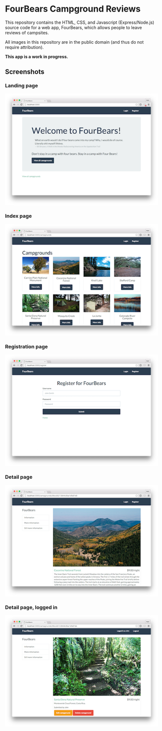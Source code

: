 # FourBears Campground Reviews

This repository contains the HTML, CSS, and Javascript (Express/Node.js)
source code for a web app, FourBears, which allows people to leave reviews
of campsites.

All images in this repository are in the public domain (and thus do not
require attribution).

**This app is a work in progress.**

## Screenshots

### Landing page

![screenshot: landing page](images/landing.png)

### Index page

![screenshot: index page](images/index.png)

### Registration page

![screenshot: registration page](images/register.png)

### Detail page

![screenshot: detail page](images/show.png)

### Detail page, logged in

![screenshot: detail page, logged in](images/show_loggedin.png)
